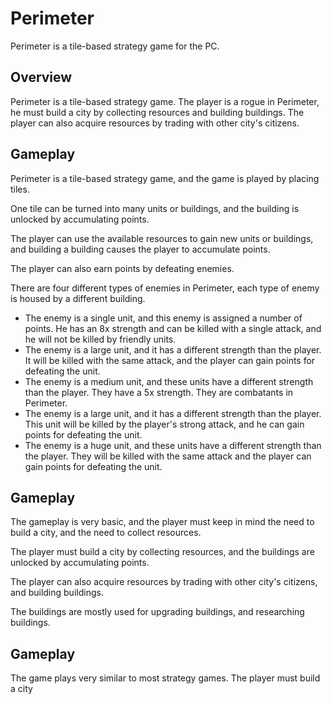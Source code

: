 # Perimeter

Perimeter is a tile-based strategy game for the PC.

## Overview

Perimeter is a tile-based strategy game. The player is a rogue in Perimeter, he must build a city by collecting resources and building buildings. The player can also acquire resources by trading with other city's citizens.

## Gameplay

Perimeter is a tile-based strategy game, and the game is played by placing tiles.

One tile can be turned into many units or buildings, and the building is unlocked by accumulating points.

The player can use the available resources to gain new units or buildings, and building a building causes the player to accumulate points.

The player can also earn points by defeating enemies.

There are four different types of enemies in Perimeter, each type of enemy is housed by a different building.

*   The enemy is a single unit, and this enemy is assigned a number of points. He has an 8x strength and can be killed with a single attack, and he will not be killed by friendly units.
*   The enemy is a large unit, and it has a different strength than the player. It will be killed with the same attack, and the player can gain points for defeating the unit.
*   The enemy is a medium unit, and these units have a different strength than the player. They have a 5x strength. They are combatants in Perimeter.
*   The enemy is a large unit, and it has a different strength than the player. This unit will be killed by the player's strong attack, and he can gain points for defeating the unit.
*   The enemy is a huge unit, and these units have a different strength than the player. They will be killed with the same attack and the player can gain points for defeating the unit.

## Gameplay

The gameplay is very basic, and the player must keep in mind the need to build a city, and the need to collect resources.

The player must build a city by collecting resources, and the buildings are unlocked by accumulating points.

The player can also acquire resources by trading with other city's citizens, and building buildings.

The buildings are mostly used for upgrading buildings, and researching buildings.

## Gameplay

The game plays very similar to most strategy games. The player must build a city